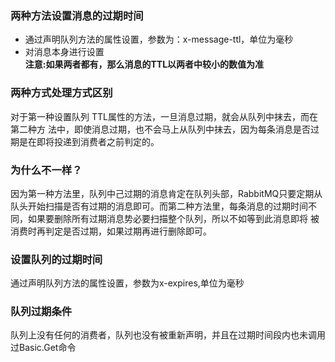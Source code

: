 ### 两种方法设置消息的过期时间
* 通过声明队列方法的属性设置，参数为：x-message-ttl，单位为毫秒
* 对消息本身进行设置  
**注意:如果两者都有，那么消息的TTL以两者中较小的数值为准**
### 两种方式处理方式区别
对于第一种设置队列 TTL属性的方法，一旦消息过期，就会从队列中抹去，而在第二种方 法中，即使消息过期，也不会马上从队列中抹去，因为每条消息是否过期是在即将投递到消费者之前判定的。
### 为什么不一样？
因为第一种方法里，队列中己过期的消息肯定在队列头部，RabbitMQ只要定期从队头开始扫描是否有过期的消息即可。而第二种方法里，每条消息的过期时间不同，如果要删除所有过期消息势必要扫描整个队列，所以不如等到此消息即将 被消费时再判定是否过期，如果过期再进行删除即可。
### 设置队列的过期时间
通过声明队列方法的属性设置，参数为x-expires,单位为毫秒
### 队列过期条件
队列上没有任何的消费者，队列也没有被重新声明，并且在过期时间段内也未调用过Basic.Get命令